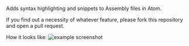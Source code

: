 Adds syntax highlighting and snippets to Assembly files in Atom.

If you find out a necessity of whatever feature, please fork this repository and open a pull request.

How it looks like:
![example screenshot](https://p59.f1.n0.cdn.getcloudapp.com/items/4guJ1gBJ/image_2020-10-15_13-52-01.png?source=viewer&v=beacaffef75b8127d4d6152c3e36faf4)
